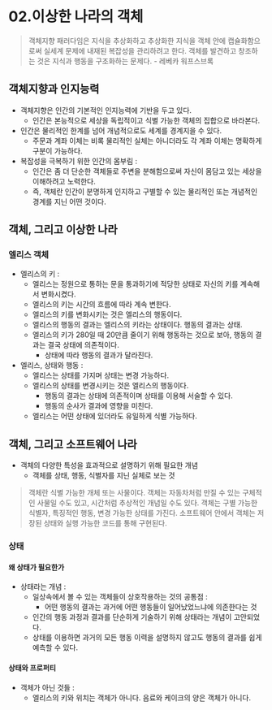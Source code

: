 
# 02.이상한 나라의 객체 

> 객체지향 패러다임은 지식을 추상화하고 추상화한 지식을 객체 안에 캡슐화함으로써 실세계 문제에 내재된 복잡성을 관리하려고 한다. 객체를 발견하고 창조하는 것은 지식과 행동을 구조화하는 문제다. - 레베카 워프스브록 


## 객체지향과 인지능력 

- 객체지향은 인간의 기본적인 인지능력에 기반을 두고 있다. 
	- 인간은 본능적으로 세상을 독립적이고 식별 가능한 객체의 집합으로 바라본다. 
- 인간은 물리적인 한계를 넘어 개념적으로도 세계를 경계지을 수 있다.
	- 주문과 계좌 이체는 비록 물리적인 실체는 아니더라도 각 계좌 이체는 명확하게 구분이 가능하다. 
- 복잡성을 극복하기 위한 인간의 몸부림 : 
	- 인간은 좀 더 단순한 객체들로 주변을 분해함으로써 자신이 몸담고 있는 세상을 이해하려고 노력한다. 
	- 즉, 객체란 인간이 분명하게 인지하고 구별할 수 있는 물리적인 또는 개념적인 경계를 지닌 어떤 것이다. 


## 객체, 그리고 이상한 나라 


###  엘리스 객체 

- 엘리스의 키 : 
	- 엘리스는 정원으로 통하는 문을 통과하기에 적당한 상태로 자신의 키를 계속해서 변화시켰다. 
	- 엘리스의 키는 시간의 흐름에 따라 계속 변한다. 
	- 엘리스의 키를 변화시키는 것은 엘리스의 행동이다. 
	- 엘리스의 행동의 결과는 엘리스의 키라는 상태이다. 행동의 결과는 상태. 
	- 엘리스의 키가 280일 때 20만큼 줄이기 위해 행동하는 것으로 보아, 행동의 결과는 결국 상태에 의존적이다. 
		- 상태에 따라 행동의 결과가 달라진다. 
- 엘리스, 상태와 행동 : 
	- 엘리스는 상태를 가지며 상태는 변경 가능하다.
	- 엘리스의 상태를 변경시키는 것은 엘리스의 행동이다. 
		- 행동의 결과는 상태에 의존적이며 상태를 이용해 서술할 수 있다. 
		- 행동의 순사가 결과에 영향을 미친다. 
	- 엘리스는 어떤 상태에 있더라도 유일하게 식별 가능하다. 


## 객체, 그리고 소프트웨어 나라 

- 객체의 다양한 특성을 효과적으로 설명하기 위해 필요한 개념 
	- 객체를 상태, 행동, 식별자를 지닌 실체로 보는 것 

> 객체란 식별 가능한 개체 또는 사물이다. 객체는 자동차처럼 만질 수 있는 구체적인 사물일 수도 있고, 시간처럼 추상적인 개념일 수도 있다. 객체는 구별 가능한 식별자, 특징적인 행동, 변경 가능한 상태를 가진다. 소프트웨어 안에서 객체는 저장된 상태와 실행 가능한 코드를 통해 구현된다. 


### 상태 

#### 왜 상태가 필요한가 

- 상태라는 개념 : 
	- 일상속에서 볼 수 있는 객체들이 상호작용하는 것의 공통점 : 
		- 어떤 행동의 결과는 과거에 어떤 행동들이 일어났었느냐에 의존한다는 것 
	- 인간의 행동 과정과 결과를 단순하게 기술하기 위해 상태라는 개념이 고안되었다. 
	- 상태를 이용하면 과거의 모든 행동 이력을 설명하지 않고도 행동의 결과를 쉽게 예측할 수 있다. 

#### 상태와 프로퍼티 

- 객체가 아닌 것들 : 
	- 엘리스의 키와 위치는 객체가 아니다. 음료와 케이크의 양은 객체가 아니다. 


